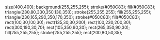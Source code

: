 size(400,400);
background(255,255,255);
stroke(#050C83);
fill(#050C83);
triangle(230,80,330,350,130,350);
stroke(255,255,255);
fill(255,255,255);
triangle(230,165,290,350,170,350);
stroke(#050C83);
fill(#050C83);
rect(100,30,100,30);
rect(135,30,30,200);
rect(100,230,200,30);
rect(300,190,30,70);
rect(105,350,90,30);
rect(265,350,90,30);
fill(255,255,255);
stroke(255,255,255);
rect(200,80,50,35);
